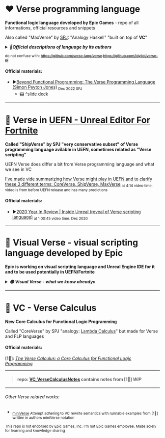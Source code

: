 # ❤ Verse programming language
**Functional logic language developed by Epic Games** - repo of all informations, official resources and snippets

Also called "MaxVerse" by [SPJ](https://simon.peytonjones.org/): "Analogy Haskell" "built on top of **VC**"

<details>

***<summary>🔴Official descriptions of language by its authors</summary>***

   ----------------------
### General descritpions
 * Verse is a functional logic language (like Curry or Mercury)
 * Verse is a declarative language: a variable names a single
 value, not a cell whose value changes over time
 * Verse is lenient but not strict:
  * Like strict: everything gets evaluated in the end
  * Like lazy: functions can be called before the argument has a value
 * Verse has an unusual static type system: types are firstclass values
 * Verse has an effect system, rather than using monads
 * ***Verse is open: Open spec, open-source compiler, verifier, published papers, runtime under permissive open-source license with no IP encumberances***
 * Mutable state, I/O, and other effects
 * Pervasive transactional memory
 * Structs, classes, inheritance
### Ideas & visions
 * Kick functional logic programming out the lab and into the mainstream
 * Learnable as a first language (c.f. Javascript yes, C++ no)
 * Stretches from end users to professional developers
 * Transactional memory at scale
 * Very strong stability guarantees
 * A radical new approach to types
 * Extensible: mechanisms for the language to grow over time, without breaking code
 
   ----------------------
</details>

<sub> do not confuse with: ~~https://github.com/verse-lang/verse https://github.com/Idyllei/verse-pl </sub>~~

#### Official materials:
  * ▶[Beyond Functional Programming: The Verse Programming Language (Simon Peyton Jones)](https://www.youtube.com/watch?v=832JF1o7Ck8&ab_channel=SkillsMatter) <sub>Dec 2022 SPJ</sub>
    * 📟 [^slide deck](https://simon.peytonjones.org/assets/pdfs/haskell-exchange-22.pdf)

-------------
# 💙 Verse in [UEFN - Unreal Editor For Fortnite](https://store.epicgames.com/en-US/p/fortnite--uefn)
**Called "ShipVerse" by SPJ "very conservative subset" of Verse programming language avilable in UEFN, sometimes related as "Verse scripting"**

UEFN Verse does differ a bit from Verse programming language and what we see in VC

[I've made vide summarizing how Verse might play in UEFN and to clarify these 3 different terms: CoreVerse, ShipVerse, MaxVerse](https://youtu.be/Xon9r3piIIw?t=251) <sub>at 4:14 video time, video is from before UEFN release and has many predictions</sub>

#### Official materials:
 * ▶[2020 Year In Review | Inside Unreal (reveal of Verse scripting language)](https://youtu.be/pjK6QHlbfKE?t=3632) <sub>at 1:00:45 video time. Dec 2020</sub>
-------------

# 💚 Visual Verse - visual scripting language developed by Epic
**Epic is working on visual scripting language and Unreal Engine IDE for it and to be used potentially in UEFN/Fortnite**

<details>

***<summary>🟢 Visual Verse - what we know alreadyc</summary>***

-------------
 ## Epic is working on ***[Visual Verse](https://twitter.com/UnrealVerseGuru/status/1636691915927171072)*** visual scripting language
  * Visual scripting is a process of using a visual programming language to create computer programs/scripts. Instead of writing lines of code You use GUI elements, connecting nodes/blocks defining behaviour & logic (Unreal Engine uses **Blueprints** (old Kismet) visual scripting language heavily in UE editor for most of in editor avilable tasks & scripting logic)
  * there are not much informations about it beside registering trademark, recruitment posts for Fortnite (probably UEFN) [1](https://twitter.com/UnrealVerseGuru/status/1582139223355768832) [2](https://twitter.com/UnrealVerseGuru/status/1593014047091351552), and some minor mentions/leaks related to it
   * From those we know IDE for Unreal Engine for VV is in the works
 
 -------------
</details>


-------------

# 💜 VC - Verse Calculus
**New Core Calculus for Functional Logic Programming**

Called "CoreVerse" by SPJ "analogy: [Lambda Calculus](https://en.wikipedia.org/wiki/Lambda_calculus)" but made for Verse and FLP languages
#### Official materials:
[1📝]: *[The Verse Calculus: a Core Calculus for Functional Logic Programming](https://simon.peytonjones.org/assets/pdfs/verse-March23.pdf)*

-------------
> #### repo: [VC_VerseCalculusNotes](https://github.com/UnrealVerseGuru/VC_VerseCalculus) contains notes from [1📝] *WIP*



-------------
###### Other Verse related works:

* <sub> [miniVerse](https://github.com/gregr/experiments/tree/master/verse) Attempt adhering to VC rewrite semantics with runnable examples from [1📝] written in authors miniVerse notation </sub>

<sub> This repo is not endorsed by Epic Games, Inc. I'm not Epic Games employee. Made solely for learning and knowledge sharing</sub>
